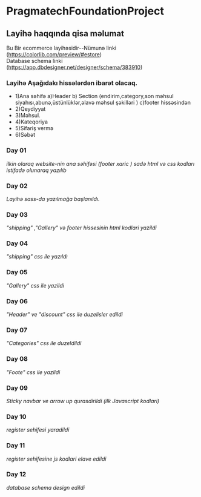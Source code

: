 # PragmatechFoundationProject
## Layihə haqqında qisa məlumat 
Bu Bir ecommerce layihəsidir--Nümunə linki (https://colorlib.com/preview/#estore)  
Database schema linki (https://app.dbdesigner.net/designer/schema/383910) 
### Layihə Aşağıdakı hissələrdən ibarət olacaq. 
* 1)Ana səhifə a)Header b) Section (endirim,category,son məhsul siyahısı,abunə,üstünlüklər,əlavə məhsul şəkilləri ) c)footer hissəsindən 
* 2)Qeydiyyat 
* 3)Məhsul.
* 4)Kateqoriya
* 5)Sifariş vermə
* 6)Səbət   
### Day 01 
*ilkin olaraq website-nin ana səhifəsi (footer xaric ) sadə html və css kodları istifadə olunaraq yazılıb*
### Day 02 
*Layihə sass-da yazılmağa başlanıldı.*
### Day 03 
*"shipping" ,"Gallery" və footer hissesinin  html kodlari yazildi*
### Day 04 
*"shipping" css ile yazıldı*
### Day 05
*"Gallery" css ile yazildi*
### Day 06 
*"Header" ve "discount" css ile duzelisler edildi*
### Day 07 
*"Categories" css ile duzeldildi*
### Day 08 
*"Foote" css ile yazildi*
### Day 09
*Sticky navbar ve arrow up qurasdirildi (ilk Javascript kodlari)*
### Day 10 
*register sehifesi yaradildi*
### Day 11 
*register sehifesine js kodlari elave edildi*
### Day 12 
*database schema design edildi*





